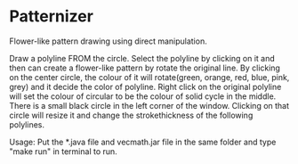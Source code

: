 Patternizer
===========

Flower-like pattern drawing using direct manipulation.

Draw a polyline FROM the circle. Select the polyline by clicking on it and then can create a flower-like pattern by rotate the original line.
By clicking on the center circle, the colour of it will rotate(green, orange, red, blue, pink, grey) and it decide the color of polyline.
Right click on the original polyline will set the colour of circular to be the colour of solid cycle in the middle.
There is a small black circle in the left corner of the window. Clicking on that circle will resize it and change the strokethickness of the following polylines.

Usage:
Put the *.java file and vecmath.jar file in the same folder and type "make run" in terminal to run.
